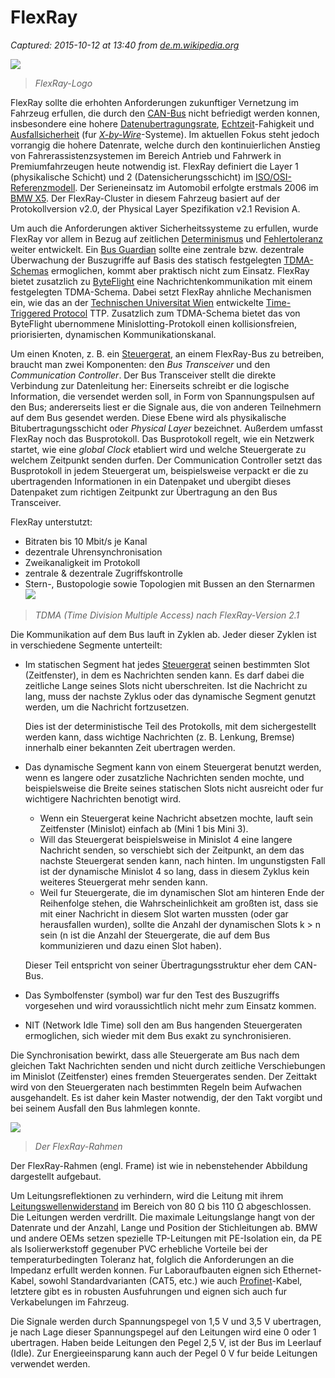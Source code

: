 # FlexRay

_Captured: 2015-10-12 at 13:40 from [de.m.wikipedia.org](https://de.m.wikipedia.org/wiki/FlexRay)_

![](http://upload.wikimedia.org/wikipedia/de/thumb/2/2c/FlexRay_Logo.svg/220px-FlexRay_Logo.svg.png)

> _FlexRay-Logo_

FlexRay sollte die erhohten Anforderungen zukunftiger Vernetzung im Fahrzeug erfullen, die durch den [CAN-Bus](https://de.m.wikipedia.org/wiki/CAN-Bus) nicht befriedigt werden konnen, insbesondere eine hohere [Datenubertragungsrate](https://de.m.wikipedia.org/wiki/Daten%C3%BCbertragungsrate), [Echtzeit](https://de.m.wikipedia.org/wiki/Echtzeit)-Fahigkeit und [Ausfallsicherheit](https://de.m.wikipedia.org/wiki/Ausfallsicherheit) (fur _[X-by-Wire](https://de.m.wikipedia.org/wiki/X-by-Wire)_-Systeme). Im aktuellen Fokus steht jedoch vorrangig die hohere Datenrate, welche durch den kontinuierlichen Anstieg von Fahrerassistenzsystemen im Bereich Antrieb und Fahrwerk in Premiumfahrzeugen heute notwendig ist. FlexRay definiert die Layer 1 (physikalische Schicht) und 2 (Datensicherungsschicht) im [ISO/OSI-Referenzmodell](https://de.m.wikipedia.org/wiki/ISO/OSI-Referenzmodell). Der Serieneinsatz im Automobil erfolgte erstmals 2006 im [BMW X5](https://de.m.wikipedia.org/wiki/BMW_E70). Der FlexRay-Cluster in diesem Fahrzeug basiert auf der Protokollversion v2.0, der Physical Layer Spezifikation v2.1 Revision A.

Um auch die Anforderungen aktiver Sicherheitssysteme zu erfullen, wurde FlexRay vor allem in Bezug auf zeitlichen [Determinismus](https://de.m.wikipedia.org/wiki/Determinismus) und [Fehlertoleranz](https://de.m.wikipedia.org/wiki/Fehlertoleranz) weiter entwickelt. Ein [Bus Guardian](https://de.m.wikipedia.org/w/index.php?title=Bus-Guardian&action=edit&redlink=1) sollte eine zentrale bzw. dezentrale Überwachung der Buszugriffe auf Basis des statisch festgelegten [TDMA-Schemas](https://de.m.wikipedia.org/wiki/Time_Division_Multiple_Access) ermoglichen, kommt aber praktisch nicht zum Einsatz. FlexRay bietet zusatzlich zu [ByteFlight](https://de.m.wikipedia.org/wiki/ByteFlight) eine Nachrichtenkommunikation mit einem festgelegten TDMA-Schema. Dabei setzt FlexRay ahnliche Mechanismen ein, wie das an der [Technischen Universitat Wien](https://de.m.wikipedia.org/wiki/Technische_Universit%C3%A4t_Wien) entwickelte [Time-Triggered Protocol](https://de.m.wikipedia.org/wiki/Time-Triggered_Protocol) TTP. Zusatzlich zum TDMA-Schema bietet das von ByteFlight ubernommene Minislotting-Protokoll einen kollisionsfreien, priorisierten, dynamischen Kommunikationskanal.

Um einen Knoten, z. B. ein [Steuergerat](https://de.m.wikipedia.org/wiki/Steuerger%C3%A4t), an einem FlexRay-Bus zu betreiben, braucht man zwei Komponenten: den _Bus Transceiver_ und den _Communication Controller_. Der Bus Transceiver stellt die direkte Verbindung zur Datenleitung her: Einerseits schreibt er die logische Information, die versendet werden soll, in Form von Spannungspulsen auf den Bus; andererseits liest er die Signale aus, die von anderen Teilnehmern auf dem Bus gesendet werden. Diese Ebene wird als physikalische Bitubertragungsschicht oder _Physical Layer_ bezeichnet. Außerdem umfasst FlexRay noch das Busprotokoll. Das Busprotokoll regelt, wie ein Netzwerk startet, wie eine _global Clock_ etabliert wird und welche Steuergerate zu welchem Zeitpunkt senden durfen. Der Communication Controller setzt das Busprotokoll in jedem Steuergerat um, beispielsweise verpackt er die zu ubertragenden Informationen in ein Datenpaket und ubergibt dieses Datenpaket zum richtigen Zeitpunkt zur Übertragung an den Bus Transceiver.

FlexRay unterstutzt:

  * Bitraten bis 10 Mbit/s je Kanal
  * dezentrale Uhrensynchronisation
  * Zweikanaligkeit im Protokoll
  * zentrale & dezentrale Zugriffskontrolle
  * Stern-, Bustopologie sowie Topologien mit Bussen an den Sternarmen
![](http://upload.wikimedia.org/wikipedia/commons/thumb/9/92/Flexray.svg/440px-Flexray.svg.png)

> _TDMA (Time Division Multiple Access) nach FlexRay-Version 2.1_

Die Kommunikation auf dem Bus lauft in Zyklen ab. Jeder dieser Zyklen ist in verschiedene Segmente unterteilt:

  * Im statischen Segment hat jedes [Steuergerat](https://de.m.wikipedia.org/wiki/Steuerger%C3%A4t) seinen bestimmten Slot (Zeitfenster), in dem es Nachrichten senden kann. Es darf dabei die zeitliche Lange seines Slots nicht uberschreiten. Ist die Nachricht zu lang, muss der nachste Zyklus oder das dynamische Segment genutzt werden, um die Nachricht fortzusetzen.

    Dies ist der deterministische Teil des Protokolls, mit dem sichergestellt werden kann, dass wichtige Nachrichten (z. B. Lenkung, Bremse) innerhalb einer bekannten Zeit ubertragen werden.

  * Das dynamische Segment kann von einem Steuergerat benutzt werden, wenn es langere oder zusatzliche Nachrichten senden mochte, und beispielsweise die Breite seines statischen Slots nicht ausreicht oder fur wichtigere Nachrichten benotigt wird. 
    * Wenn ein Steuergerat keine Nachricht absetzen mochte, lauft sein Zeitfenster (Minislot) einfach ab (Mini 1 bis Mini 3).
    * Will das Steuergerat beispielsweise in Minislot 4 eine langere Nachricht senden, so verschiebt sich der Zeitpunkt, an dem das nachste Steuergerat senden kann, nach hinten. Im ungunstigsten Fall ist der dynamische Minislot 4 so lang, dass in diesem Zyklus kein weiteres Steuergerat mehr senden kann.
    * Weil fur Steuergerate, die im dynamischen Slot am hinteren Ende der Reihenfolge stehen, die Wahrscheinlichkeit am großten ist, dass sie mit einer Nachricht in diesem Slot warten mussten (oder gar herausfallen wurden), sollte die Anzahl der dynamischen Slots k > n sein (n ist die Anzahl der Steuergerate, die auf dem Bus kommunizieren und dazu einen Slot haben).

    Dieser Teil entspricht von seiner Übertragungsstruktur eher dem CAN-Bus.

  * Das Symbolfenster (symbol) war fur den Test des Buszugriffs vorgesehen und wird voraussichtlich nicht mehr zum Einsatz kommen.
  * NIT (Network Idle Time) soll den am Bus hangenden Steuergeraten ermoglichen, sich wieder mit dem Bus exakt zu synchronisieren.

Die Synchronisation bewirkt, dass alle Steuergerate am Bus nach dem gleichen Takt Nachrichten senden und nicht durch zeitliche Verschiebungen im Minislot (Zeitfenster) eines fremden Steuergerates senden. Der Zeittakt wird von den Steuergeraten nach bestimmten Regeln beim Aufwachen ausgehandelt. Es ist daher kein Master notwendig, der den Takt vorgibt und bei seinem Ausfall den Bus lahmlegen konnte.

![](http://upload.wikimedia.org/wikipedia/commons/thumb/1/19/FlexRay_Frame.svg/440px-FlexRay_Frame.svg.png)

> _Der FlexRay-Rahmen_

Der FlexRay-Rahmen (engl. Frame) ist wie in nebenstehender Abbildung dargestellt aufgebaut.

Um Leitungsreflektionen zu verhindern, wird die Leitung mit ihrem [Leitungswellenwiderstand](https://de.m.wikipedia.org/wiki/Leitungswellenwiderstand) im Bereich von 80 Ω bis 110 Ω abgeschlossen. Die Leitungen werden verdrillt. Die maximale Leitungslange hangt von der Datenrate und der Anzahl, Lange und Position der Stichleitungen ab. BMW und andere OEMs setzen spezielle TP-Leitungen mit PE-Isolation ein, da PE als Isolierwerkstoff gegenuber PVC erhebliche Vorteile bei der temperaturbedingten Toleranz hat, folglich die Anforderungen an die Impedanz erfullt werden konnen. Fur Laboraufbauten eignen sich Ethernet-Kabel, sowohl Standardvarianten (CAT5, etc.) wie auch [Profinet](https://de.m.wikipedia.org/wiki/Profinet)-Kabel, letztere gibt es in robusten Ausfuhrungen und eignen sich auch fur Verkabelungen im Fahrzeug.

Die Signale werden durch Spannungspegel von 1,5 V und 3,5 V ubertragen, je nach Lage dieser Spannungspegel auf den Leitungen wird eine 0 oder 1 ubertragen. Haben beide Leitungen den Pegel 2,5 V, ist der Bus im Leerlauf (Idle). Zur Energieeinsparung kann auch der Pegel 0 V fur beide Leitungen verwendet werden.
